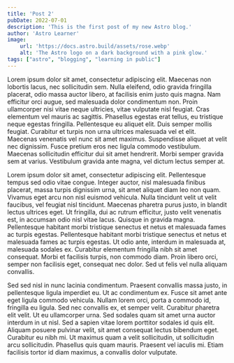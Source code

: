 ```yaml
---
title: 'Post 2'
pubDate: 2022-07-01
description: 'This is the first post of my new Astro blog.'
author: 'Astro Learner'
image:
    url: 'https://docs.astro.build/assets/rose.webp'
    alt: 'The Astro logo on a dark background with a pink glow.'
tags: ["astro", "blogging", "learning in public"]
---
```

Lorem ipsum dolor sit amet, consectetur adipiscing elit. Maecenas non lobortis lacus, nec sollicitudin sem. Nulla eleifend, odio gravida fringilla placerat, odio massa auctor libero, at facilisis enim justo quis magna. Nam efficitur orci augue, sed malesuada dolor condimentum non. Proin ullamcorper nisi vitae neque ultricies, vitae vulputate nisl feugiat. Cras elementum vel mauris ac sagittis. Phasellus egestas erat tellus, eu tristique neque egestas fringilla. Pellentesque eu aliquet elit. Duis semper mollis feugiat. Curabitur et turpis non urna ultrices malesuada vel et elit. Maecenas venenatis vel nunc sit amet maximus. Suspendisse aliquet at velit nec dignissim. Fusce pretium eros nec ligula commodo vestibulum. Maecenas sollicitudin efficitur dui sit amet hendrerit. Morbi semper gravida sem at varius. Vestibulum gravida ante magna, vel dictum lectus semper at.

Lorem ipsum dolor sit amet, consectetur adipiscing elit. Pellentesque tempus sed odio vitae congue. Integer auctor, nisl malesuada finibus placerat, massa turpis dignissim urna, sit amet aliquet diam leo non quam. Vivamus eget arcu non nisl euismod vehicula. Nulla tincidunt velit ut velit faucibus, vel feugiat nisl tincidunt. Maecenas pharetra purus justo, in blandit lectus ultrices eget. Ut fringilla, dui ac rutrum efficitur, justo velit venenatis est, in accumsan odio nisl vitae lacus. Quisque in gravida magna. Pellentesque habitant morbi tristique senectus et netus et malesuada fames ac turpis egestas. Pellentesque habitant morbi tristique senectus et netus et malesuada fames ac turpis egestas. Ut odio ante, interdum in malesuada at, malesuada sodales ex. Curabitur elementum fringilla nibh sit amet consequat. Morbi et facilisis turpis, non commodo diam. Proin libero orci, semper non facilisis eget, consequat nec dolor. Sed ut felis vel nulla aliquam convallis.

Sed sed nisl in nunc lacinia condimentum. Praesent convallis massa justo, in pellentesque ligula imperdiet eu. Ut ac condimentum ex. Fusce sit amet ante eget ligula commodo vehicula. Nullam lorem orci, porta a commodo id, fringilla eu ligula. Sed nec convallis ex, et semper velit. Curabitur pharetra elit velit. Ut eu ullamcorper urna. Sed sodales quam sit amet urna auctor interdum in ut nisl. Sed a sapien vitae lorem porttitor sodales id quis elit. Aliquam posuere pulvinar velit, sit amet consequat lectus bibendum eget. Curabitur eu nibh mi. Ut maximus quam a velit sollicitudin, ut sollicitudin arcu sollicitudin. Phasellus quis quam mauris. Praesent vel iaculis mi. Etiam facilisis tortor id diam maximus, a convallis dolor vulputate.